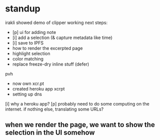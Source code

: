 # standup
irakli showed demo of clipper working
next steps:
 - [p] ui for adding note
 - [i] add a selection (& capture metadata like time)
 - [i] save to IPFS
 - how to render the excerpted page
 - highlight selection
 - color matching
 - replace freeze-dry inline stuff (defer)

pvh 
- now own xcr.pt
- created heroku app xcrpt
- setting up dns

[i] why a heroku app?
[p] probably need to do some computing on the internet. if nothing else, translating some URLs?

## when we render the page, we want to show the selection in the UI somehow
